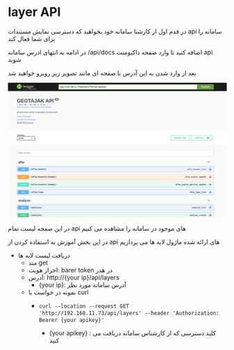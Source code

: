 # layer API

در قدم اول از کارشنا سامانه خود بخواهید که دسترسی نمایش مستندات api سامانه را برای شما فعال کند

در ادامه به انتهای ادرس سامانه
/api/docs
اضافه کنید تا وارد صفحه داکیومنت api
شوید

بعد از وارد شدن به این آدرس با صفحه ای مانند تصویر زیر روبرو خواهید شد

![api docs sample page](https://github.com/SaaFaa-company/geotajak3-documents/blob/main/services/image/apidoc.png?raw=true "api docs sample page")

در این صفحه لیست تمام api های موجود در سامانه را مشاهده می کنیم

در این بخش آموزش به استفاده کردن از api های ارائه شده ماژول لایه ها می پردازیم


- دریافت لیست لایه ها
    - متد get
    - احراز هویت: barer token در هدر
    - آدرس: http://{your ip}/api/layers
        - {your ip}: آدرس سامانه مورد نظر
    - نمونه در خواست با curl
        - ```
          curl --location --request GET 'http://192.168.11.73/api/layers' --header 'Authorization: Bearer {your apikey}'
          ```
            - {your apikey} : کلید دسترسی که از کارشناس سامانه دریافت می کنید
